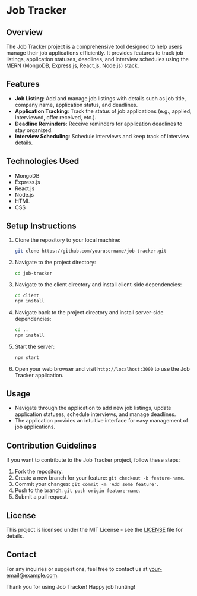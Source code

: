 # Job Tracker

## Overview
The Job Tracker project is a comprehensive tool designed to help users manage their job applications efficiently. It provides features to track job listings, application statuses, deadlines, and interview schedules using the MERN (MongoDB, Express.js, React.js, Node.js) stack.

## Features
- **Job Listing**: Add and manage job listings with details such as job title, company name, application status, and deadlines.
- **Application Tracking**: Track the status of job applications (e.g., applied, interviewed, offer received, etc.).
- **Deadline Reminders**: Receive reminders for application deadlines to stay organized.
- **Interview Scheduling**: Schedule interviews and keep track of interview details.

## Technologies Used
- MongoDB
- Express.js
- React.js
- Node.js
- HTML
- CSS

## Setup Instructions
1. Clone the repository to your local machine:

   ```bash
   git clone https://github.com/yourusername/job-tracker.git
   ```

2. Navigate to the project directory:

   ```bash
   cd job-tracker
   ```

3. Navigate to the client directory and install client-side dependencies:

   ```bash
   cd client
   npm install
   ```

4. Navigate back to the project directory and install server-side dependencies:

   ```bash
   cd ..
   npm install
   ```

5. Start the server:

   ```bash
   npm start
   ```

6. Open your web browser and visit `http://localhost:3000` to use the Job Tracker application.

## Usage
- Navigate through the application to add new job listings, update application statuses, schedule interviews, and manage deadlines.
- The application provides an intuitive interface for easy management of job applications.

## Contribution Guidelines
If you want to contribute to the Job Tracker project, follow these steps:

1. Fork the repository.
2. Create a new branch for your feature: `git checkout -b feature-name`.
3. Commit your changes: `git commit -m 'Add some feature'`.
4. Push to the branch: `git push origin feature-name`.
5. Submit a pull request.

## License
This project is licensed under the MIT License - see the [LICENSE](LICENSE) file for details.

## Contact
For any inquiries or suggestions, feel free to contact us at [your-email@example.com](mailto:your-email@example.com).

Thank you for using Job Tracker! Happy job hunting!
